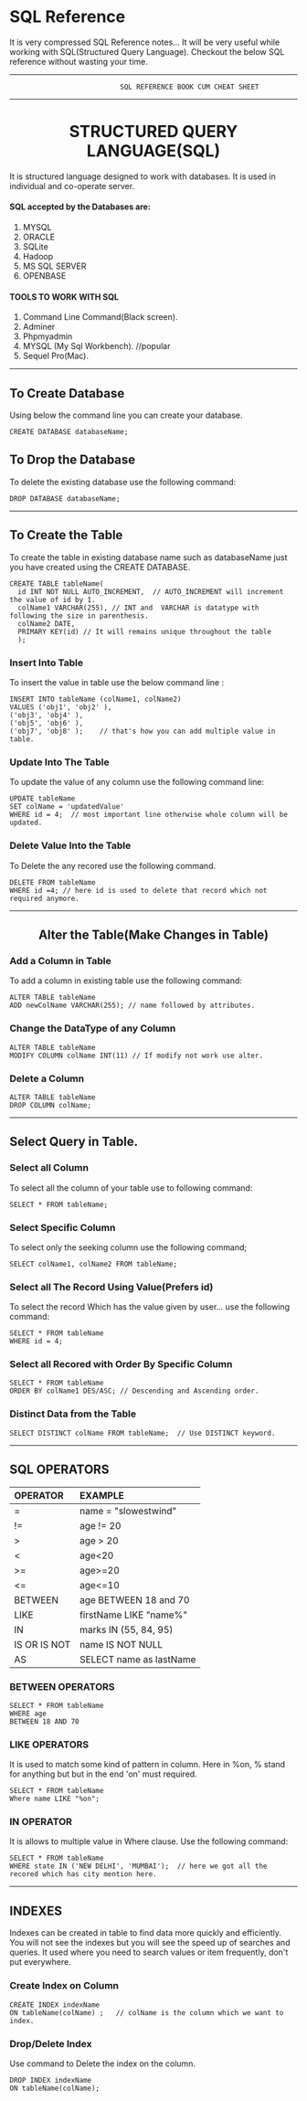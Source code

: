 # SQL Reference
It is very compressed SQL Reference notes... It will be very useful while working with SQL(Structured Query Language). Checkout the below SQL reference without wasting your time.

--------------------------------------------------------------------------------------
                               SQL REFERENCE BOOK CUM CHEAT SHEET
--------------------------------------------------------------------------------------



# <center>STRUCTURED QUERY LANGUAGE(SQL)</center>
It is structured language designed to work with databases. It is used in individual
and co-operate server.

#### SQL accepted by the Databases are:
1. MYSQL
2. ORACLE
3. SQLite
4. Hadoop
5. MS SQL SERVER
6. OPENBASE

#### TOOLS TO WORK WITH SQL
1. Command Line Command(Black screen).
2. Adminer
3. Phpmyadmin
4. MYSQL (My Sql Workbench).  //popular
5. Sequel Pro(Mac).
-------------------------------------------------------------------------------------------



## To Create Database
Using below the command line you can create your database.
```
CREATE DATABASE databaseName;
```
## To Drop the Database
To delete the existing database use the following command:
```
DROP DATABASE databaseName;
```
-------------------------------------------------------------------------------------------



## To Create the Table
To create the table in existing database name such as databaseName just you have created using
the CREATE DATABASE.

```
CREATE TABLE tableName(
  id INT NOT NULL AUTO_INCREMENT,  // AUTO_INCREMENT will increment the value of id by 1.
  colName1 VARCHAR(255), // INT and  VARCHAR is datatype with following the size in parenthesis.
  colName2 DATE,
  PRIMARY KEY(id) // It will remains unique throughout the table
  );
```

### Insert Into Table
To insert the value in table use the below command line :
```
INSERT INTO tableName (colName1, colName2)
VALUES ('obj1', 'obj2' ),
('obj3', 'obj4' ),
('obj5', 'obj6' ),
('obj7', 'obj8' );    // that's how you can add multiple value in table.
```
### Update Into The Table
To update the value of any column use the following command line:
```
UPDATE tableName
SET colName = 'updatedValue'
WHERE id = 4;  // most important line otherwise whole column will be updated.
```

### Delete Value Into the Table
To Delete the any recored use the following command.
```
DELETE FROM tableName
WHERE id =4; // here id is used to delete that record which not required anymore.
```
---------------------------------------------------------------------------------------



## <center>Alter the Table(Make Changes in Table)</center>

### Add a Column in Table
To add a column in existing table use the following command:
```
ALTER TABLE tableName
ADD newColName VARCHAR(255); // name followed by attributes.
```
### Change the DataType of any Column
```
ALTER TABLE tableName
MODIFY COLUMN colName INT(11) // If modify not work use alter.
```

### Delete a Column
```
ALTER TABLE tableName
DROP COLUMN colName;
```
------------------------------------------------------------------------------------------



## Select Query in Table.
### Select all Column
To select all the column of your table use to following command:
```
SELECT * FROM tableName;
```

### Select Specific Column
To select only the seeking column use the following command;
```
SELECT colName1, colName2 FROM tableName;
```
### Select all The Record Using Value(Prefers id)
To select the record Which has the value given by user... use the following command:
```
SELECT * FROM tableName
WHERE id = 4;
```
### Select all Recored with Order By Specific Column
```
SELECT * FROM tableName
ORDER BY colName1 DES/ASC; // Descending and Ascending order.
```
### Distinct Data from the Table
```
SELECT DISTINCT colName FROM tableName;  // Use DISTINCT keyword.
```
-----------------------------------------------------------------------------------------------


## SQL OPERATORS

| OPERATOR       | EXAMPLE                    |
| :------------- | :-------------             |
| =              | name = "slowestwind"       |
| !=             | age != 20                  |
| >              | age > 20                   |
| <              | age<20                     |
| >=             | age>=20                    |
| <=             | age<=10                    |
| BETWEEN        | age BETWEEN 18 and 70      |
| LIKE           | firstName LIKE "name%"     |
| IN             | marks IN (55, 84, 95)      |
| IS OR IS NOT   | name IS NOT NULL           |
| AS             | SELECT name as lastName    |

### BETWEEN OPERATORS

```
SELECT * FROM tableName
WHERE age
BETWEEN 18 AND 70
```

### LIKE OPERATORS
It is used to match some kind of pattern in column. Here in %on, % stand for anything but but in the end 'on' must required.
```
SELECT * FROM tableName
Where name LIKE "%on";
```

### IN OPERATOR
It is allows to multiple value in Where clause. Use the following command:
```
SELECT * FROM tableName
WHERE state IN ('NEW DELHI', 'MUMBAI');  // here we got all the recored which has city mention here.
```
------------------------------------------------------------------------------------



## INDEXES
Indexes can be created in table to find data more quickly and efficiently. You will not see the indexes but
you will see the speed up  of searches and queries. It used where you need to search values or item frequently, don't put everywhere.

### Create Index on Column
```
CREATE INDEX indexName
ON tableName(colName) ;   // colName is the column which we want to index.
```
### Drop/Delete Index
Use command to Delete the index on the column.
```
DROP INDEX indexName
ON tableName(colName);  
```
